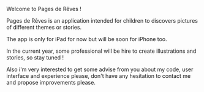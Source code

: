 Welcome to Pages de Rêves !

Pages de Rêves is an application intended for children to discovers pictures of different themes or stories.

The app is only for iPad for now but will be soon for iPhone too.

In the current year, some professional will be hire to create illustrations and stories, so stay tuned !


Also i'm very interested to get some advise from you about my code, user interface and experience please, don't have any hesitation to contact me and propose improvements please.

